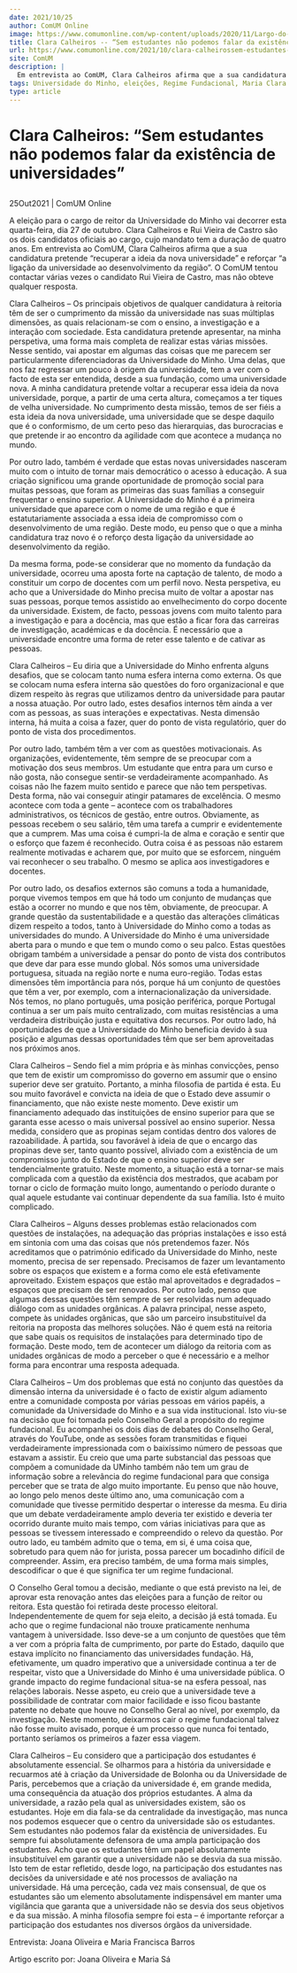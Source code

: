 ```yaml
---
date: 2021/10/25
author: ComUM Online
image: https://www.comumonline.com/wp-content/uploads/2020/11/Largo-do-Paco-Braga-1500x947.jpg
title: Clara Calheiros -- “Sem estudantes não podemos falar da existência de universidades”
url: https://www.comumonline.com/2021/10/clara-calheirossem-estudantes-nao-podemos-falar-da-existencia-de-universidades/
site: ComUM
description: |
  Em entrevista ao ComUM, Clara Calheiros afirma que a sua candidatura ao cargo de reitora pretende "recuperar a ideia da nova universidade".
tags: Universidade do Minho, eleições, Regime Fundacional, Maria Clara Calheiros, Candidata ao cargo de reitora
type: article
---
```



# Clara Calheiros: “Sem estudantes não podemos falar da existência de universidades”

## 

25Out2021 | ComUM Online

A eleição para o cargo de reitor da Universidade do Minho vai decorrer esta quarta-feira, dia 27 de outubro. Clara Calheiros e Rui Vieira de Castro são os dois candidatos oficiais ao cargo, cujo mandato tem a duração de quatro anos. Em entrevista ao ComUM, Clara Calheiros afirma que a sua candidatura pretende “recuperar a ideia da nova universidade” e reforçar “a ligação da universidade ao desenvolvimento da região”. O ComUM tentou contactar várias vezes o candidato Rui Vieira de Castro, mas não obteve qualquer resposta.

Clara Calheiros – Os principais objetivos de qualquer candidatura à reitoria têm de ser o cumprimento da missão da universidade nas suas múltiplas dimensões, as quais relacionam-se com o ensino, a investigação e a interação com sociedade. Esta candidatura pretende apresentar, na minha perspetiva, uma forma mais completa de realizar estas várias missões. Nesse sentido, vai apostar em algumas das coisas que me parecem ser particularmente diferenciadoras da Universidade do Minho. Uma delas, que nos faz regressar um pouco à origem da universidade, tem a ver com o facto de esta ser entendida, desde a sua fundação, como uma universidade nova. A minha candidatura pretende voltar a recuperar essa ideia da nova universidade, porque, a partir de uma certa altura, começamos a ter tiques de velha universidade. No cumprimento desta missão, temos de ser fiéis a esta ideia da nova universidade, uma universidade que se despe daquilo que é o conformismo, de um certo peso das hierarquias, das burocracias e que pretende ir ao encontro da agilidade com que acontece a mudança no mundo.

Por outro lado, também é verdade que estas novas universidades nasceram muito com o intuito de tornar mais democrático o acesso à educação. A sua criação significou uma grande oportunidade de promoção social para muitas pessoas, que foram as primeiras das suas famílias a conseguir frequentar o ensino superior. A Universidade do Minho é a primeira universidade que aparece com o nome de uma região e que é estatutariamente associada a essa ideia de compromisso com o desenvolvimento de uma região. Deste modo, eu penso que o que a minha candidatura traz novo é o reforço desta ligação da universidade ao desenvolvimento da região.

Da mesma forma, pode-se considerar que no momento da fundação da universidade, ocorreu uma aposta forte na captação de talento, de modo a constituir um corpo de docentes com um perfil novo. Nesta perspetiva, eu acho que a Universidade do Minho precisa muito de voltar a apostar nas suas pessoas, porque temos assistido ao envelhecimento do corpo docente da universidade. Existem, de facto, pessoas jovens com muito talento para a investigação e para a docência, mas que estão a ficar fora das carreiras de investigação, académicas e da docência. É necessário que a universidade encontre uma forma de reter esse talento e de cativar as pessoas.

Clara Calheiros – Eu diria que a Universidade do Minho enfrenta alguns desafios, que se colocam tanto numa esfera interna como externa. Os que se colocam numa esfera interna são questões do foro organizacional e que dizem respeito às regras que utilizamos dentro da universidade para pautar a nossa atuação. Por outro lado, estes desafios internos têm ainda a ver com as pessoas, as suas interações e expectativas. Nesta dimensão interna, há muita a coisa a fazer, quer do ponto de vista regulatório, quer do ponto de vista dos procedimentos.

Por outro lado, também têm a ver com as questões motivacionais. As organizações, evidentemente, têm sempre de se preocupar com a motivação dos seus membros. Um estudante que entra para um curso e não gosta, não consegue sentir-se verdadeiramente acompanhado. As coisas não lhe fazem muito sentido e parece que não tem perspetivas. Desta forma, não vai conseguir atingir patamares de excelência. O mesmo acontece com toda a gente – acontece com os trabalhadores administrativos, os técnicos de gestão, entre outros. Obviamente, as pessoas recebem o seu salário, têm uma tarefa a cumprir e evidentemente que a cumprem. Mas uma coisa é cumpri-la de alma e coração e sentir que o esforço que fazem é reconhecido. Outra coisa é as pessoas não estarem realmente motivadas e acharem que, por muito que se esforcem, ninguém vai reconhecer o seu trabalho.  O mesmo se aplica aos investigadores e docentes.

Por outro lado, os desafios externos são comuns a toda a humanidade, porque vivemos tempos em que há todo um conjunto de mudanças que estão a ocorrer no mundo e que nos têm, obviamente, de preocupar. A grande questão da sustentabilidade e a questão das alterações climáticas dizem respeito a todos, tanto à Universidade do Minho como a todas as universidades do mundo. A Universidade do Minho é uma universidade aberta para o mundo e que tem o mundo como o seu palco. Estas questões obrigam também a universidade a pensar do ponto de vista dos contributos que deve dar para esse mundo global. Nós somos uma universidade portuguesa, situada na região norte e numa euro-região. Todas estas dimensões têm importância para nós, porque há um conjunto de questões que têm a ver, por exemplo, com a internacionalização da universidade. Nós temos, no plano português, uma posição periférica, porque Portugal continua a ser um país muito centralizado, com muitas resistências a uma verdadeira distribuição justa e equitativa dos recursos. Por outro lado, há oportunidades de que a Universidade do Minho beneficia devido à sua posição e algumas dessas oportunidades têm que ser bem aproveitadas nos próximos anos.

Clara Calheiros – Sendo fiel a mim própria e às minhas convicções, penso que tem de existir um compromisso do governo em assumir que o ensino superior deve ser gratuito. Portanto, a minha filosofia de partida é esta. Eu sou muito favorável e convicta na ideia de que o Estado deve assumir o financiamento, que não existe neste momento. Deve existir um financiamento adequado das instituições de ensino superior para que se garanta esse acesso o mais universal possível ao ensino superior. Nessa medida, considero que as propinas sejam contidas dentro dos valores de razoabilidade. À partida, sou favorável à ideia de que o encargo das propinas deve ser, tanto quanto possível, aliviado com a existência de um compromisso junto do Estado de que o ensino superior deve ser tendencialmente gratuito. Neste momento, a situação está a tornar-se mais complicada com a questão da existência dos mestrados, que acabam por tornar o ciclo de formação muito longo, aumentando o período durante o qual aquele estudante vai continuar dependente da sua família. Isto é muito complicado.

Clara Calheiros – Alguns desses problemas estão relacionados com questões de instalações, na adequação das próprias instalações e isso está em sintonia com uma das coisas que nós pretendemos fazer. Nós acreditamos que o património edificado da Universidade do Minho, neste momento, precisa de ser repensado. Precisamos de fazer um levantamento sobre os espaços que existem e a forma como ele está efetivamente aproveitado. Existem espaços que estão mal aproveitados e degradados – espaços que precisam de ser renovados. Por outro lado, penso que algumas dessas questões têm sempre de ser resolvidas num adequado diálogo com as unidades orgânicas. A palavra principal, nesse aspeto, compete às unidades orgânicas, que são um parceiro insubstituível da reitoria na proposta das melhores soluções. Não é quem está na reitoria que sabe quais os requisitos de instalações para determinado tipo de formação. Deste modo, tem de acontecer um diálogo da reitoria com as unidades orgânicas de modo a perceber o que é necessário e a melhor forma para encontrar uma resposta adequada.

Clara Calheiros – Um dos problemas que está no conjunto das questões da dimensão interna da universidade é o facto de existir algum adiamento entre a comunidade composta por várias pessoas em vários papéis, a comunidade da Universidade do Minho e a sua vida institucional. Isto viu-se na decisão que foi tomada pelo Conselho Geral a propósito do regime fundacional. Eu acompanhei os dois dias de debates do Conselho Geral, através do YouTube, onde as sessões foram transmitidas e fiquei verdadeiramente impressionada com o baixíssimo número de pessoas que estavam a assistir. Eu creio que uma parte substancial das pessoas que compõem a comunidade da UMinho também não tem um grau de informação sobre a relevância do regime fundacional para que consiga perceber que se trata de algo muito importante. Eu penso que não houve, ao longo pelo menos deste último ano, uma comunicação com a comunidade que tivesse permitido despertar o interesse da mesma. Eu diria que um debate verdadeiramente amplo deveria ter existido e deveria ter ocorrido durante muito mais tempo, com várias iniciativas para que as pessoas se tivessem interessado e compreendido o relevo da questão. Por outro lado, eu também admito que o tema, em si, é uma coisa que, sobretudo para quem não for jurista, possa parecer um bocadinho difícil de compreender. Assim, era preciso também, de uma forma mais simples, descodificar o que é que significa ter um regime fundacional.

O Conselho Geral tomou a decisão, mediante o que está previsto na lei, de aprovar esta renovação antes das eleições para a função de reitor ou reitora. Esta questão foi retirada deste processo eleitoral. Independentemente de quem for seja eleito, a decisão já está tomada. Eu acho que o regime fundacional não trouxe praticamente nenhuma vantagem à universidade. Isso deve-se a um conjunto de questões que têm a ver com a própria falta de cumprimento, por parte do Estado, daquilo que estava implícito no financiamento das universidades fundação. Há, efetivamente, um quadro imperativo que a universidade continua a ter de respeitar, visto que a Universidade do Minho é uma universidade pública. O grande impacto do regime fundacional situa-se na esfera pessoal, nas relações laborais. Nesse aspeto, eu creio que a universidade teve a possibilidade de contratar com maior facilidade e isso ficou bastante patente no debate que houve no Conselho Geral ao nível, por exemplo, da investigação. Neste momento, deixarmos cair o regime fundacional talvez não fosse muito avisado, porque é um processo que nunca foi tentado, portanto seríamos os primeiros a fazer essa viagem.

Clara Calheiros – Eu considero que a participação dos estudantes é absolutamente essencial. Se olharmos para a história da universidade e recuarmos até à criação da Universidade de Bolonha ou da Universidade de Paris, percebemos que a criação da universidade é, em grande medida, uma consequência da atuação dos próprios estudantes. A alma da universidade, a razão pela qual as universidades existem, são os estudantes. Hoje em dia fala-se da centralidade da investigação, mas nunca nos podemos esquecer que o centro da universidade são os estudantes. Sem estudantes não podemos falar da existência de universidades. Eu sempre fui absolutamente defensora de uma ampla participação dos estudantes. Acho que os estudantes têm um papel absolutamente insubstituível em garantir que a universidade não se desvia da sua missão. Isto tem de estar refletido, desde logo, na participação dos estudantes nas decisões da universidade e até nos processos de avaliação na universidade. Há uma perceção, cada vez mais consensual, de que os estudantes são um elemento absolutamente indispensável em manter uma vigilância que garanta que a universidade não se desvia dos seus objetivos e da sua missão. A minha filosofia sempre foi esta  – é importante reforçar a participação dos estudantes nos diversos órgãos da universidade.

Entrevista: Joana Oliveira e Maria Francisca Barros

Artigo escrito por: Joana Oliveira e Maria Sá
